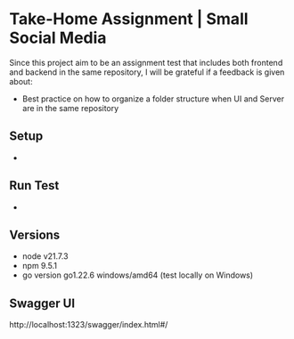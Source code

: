 # Take-Home Assignment | Small Social Media
Since this project aim to be an assignment test that includes both frontend and backend in the same repository, I will be grateful if a feedback is given about:
- Best practice on how to organize a folder structure when UI and Server are in the same repository

## Setup
-

## Run Test
-
## Versions
- node v21.7.3
- npm 9.5.1
- go version go1.22.6 windows/amd64 (test locally on Windows)

## Swagger UI
http://localhost:1323/swagger/index.html#/